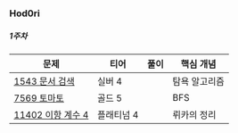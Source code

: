 ### Hod0ri

##### 1주차
|문제|티어|풀이|핵심 개념|
|---|---|---|---|
|[1543 문서 검색 ](https://www.acmicpc.net/problem/1543)|실버 4||탐욕 알고리즘|
|[7569 토마토](https://www.acmicpc.net/problem/7569)|골드 5||BFS|
|[11402 이항 계수 4](https://www.acmicpc.net/problem/11402)|플래티넘 4||뤼카의 정리|
